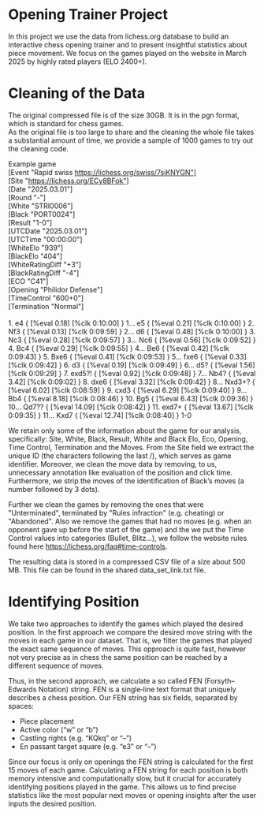 # Opening Trainer Project
In this project we use the data from lichess.org database to build an interactive chess opening trainer and to present insightful statistics about piece movement. We focus on the games played on the website in March 2025 by highly rated players (ELO 2400+). 

# Cleaning of the Data
The original compressed file is of the size 30GB. It is in the pgn format, which is standard for chess games. <br />
As the original file is too large to share and the cleaning the whole file takes a substantial amount of time, we provide a sample of 1000 games to try out the cleaning code.

Example game <br />
[Event "Rapid swiss https://lichess.org/swiss/7siKNYGN"] <br />
[Site "https://lichess.org/ECy8BFok"] <br />
[Date "2025.03.01"] <br />
[Round "-"] <br />
[White "STRI0006"] <br />
[Black "PORT0024"] <br />
[Result "1-0"] <br />
[UTCDate "2025.03.01"] <br />
[UTCTime "00:00:00"] <br />
[WhiteElo "939"] <br />
[BlackElo "404"] <br />
[WhiteRatingDiff "+3"] <br />
[BlackRatingDiff "-4"] <br />
[ECO "C41"] <br />
[Opening "Philidor Defense"] <br />
[TimeControl "600+0"] <br />
[Termination "Normal"] <br />
<br />
1\. e4 { [%eval 0.18] [%clk 0:10:00] } 1... e5 { [%eval 0.21] [%clk 0:10:00] } 2. Nf3 { [%eval 0.13] [%clk 0:09:59] } 2... d6 { [%eval 0.48] [%clk 0:10:00] } 3. Nc3 { [%eval 0.28] [%clk 0:09:57] } 3... Nc6 { [%eval 0.56] [%clk 0:09:52] } 4. Bc4 { [%eval 0.29] [%clk 0:09:55] } 4... Be6 { [%eval 0.42] [%clk 0:09:43] } 5. Bxe6 { [%eval 0.41] [%clk 0:09:53] } 5... fxe6 { [%eval 0.33] [%clk 0:09:42] } 6. d3 { [%eval 0.19] [%clk 0:09:49] } 6... d5? { [%eval 1.56] [%clk 0:09:29] } 7. exd5?! { [%eval 0.92] [%clk 0:09:48] } 7... Nb4? { [%eval 3.42] [%clk 0:09:02] } 8. dxe6 { [%eval 3.32] [%clk 0:09:42] } 8... Nxd3+? { [%eval 6.02] [%clk 0:08:59] } 9. cxd3 { [%eval 6.29] [%clk 0:09:40] } 9... Bb4 { [%eval 8.18] [%clk 0:08:46] } 10. Bg5 { [%eval 6.43] [%clk 0:09:36] } 10... Qd7?? { [%eval 14.09] [%clk 0:08:42] } 11. exd7+ { [%eval 13.67] [%clk 0:09:35] } 11... Kxd7 { [%eval 12.74] [%clk 0:08:40] } 1-0

We retain only some of the information about the game for our analysis, specifically: Site, White, Black, Result, White and Black Elo, Eco, Opening, Time Control, Termination and the Moves. From the Site field we extract the unique ID (the characters following the last /), which serves as game identifier. Moreover, we clean the move data by removing, to us, unnecessary annotation like evaluation of the position and click time. Furthermore, we strip the moves of the identification of Black’s moves (a number followed by 3 dots).

Further we clean the games by removing the ones that were "Unterminated", terminated by "Rules infraction" (e.g. cheating) or "Abandoned". Also we remove the games that had no moves (e.g. when an opponent gave up before the start of the game) and the we put the Time Control values into categories (Bullet, Blitz...), we follow the website rules found here
https://lichess.org/faq#time-controls.

The resulting data is stored in a compressed CSV file of a size about 500 MB. This file can be found in the shared data_set_link.txt file.

# Identifying Position

We take two approaches to identify the games which played the desired position.
In the first approach we compare the desired move string with the moves in each game in our dataset. That is, we filter the games that played the exact same sequence of moves. This opproach is quite fast, however not very precise as in chess 
the same position can be reached by a different sequence of moves.

Thus, in the second approach, we calculate a so called FEN (Forsyth–Edwards Notation) string. FEN is a single‐line text format that uniquely describes a chess position. Our FEN string has six fields, separated by spaces:
- Piece placement
- Active color (“w” or “b”)
- Castling rights (e.g. “KQkq” or “–”)
- En passant target square (e.g. “e3” or “–”)

Since our focus is only on openings the FEN string is calculated for the first 15 moves of each game. Calculating a FEN string for each position is both memory intensive and computationally slow, but it crucial for accurately identifying positions played in the game. This allows us to find precise statistics like the most popular next moves or opening insights after the user inputs the desired position.

